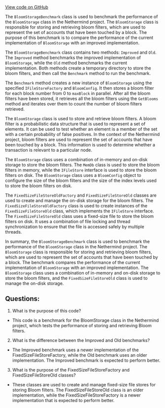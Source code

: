 [View code on GitHub](https://github.com/NethermindEth/nethermind/src/Nethermind/Nethermind.Benchmark/Store/BloomStorageBenchmark.cs)

The `BloomStorageBenchmark` class is used to benchmark the performance of the `BloomStorage` class in the Nethermind project. The `BloomStorage` class is responsible for storing and retrieving bloom filters, which are used to represent the set of accounts that have been touched by a block. The purpose of this benchmark is to compare the performance of the current implementation of `BloomStorage` with an improved implementation.

The `BloomStorageBenchmark` class contains two methods: `Improved` and `Old`. The `Improved` method benchmarks the improved implementation of `BloomStorage`, while the `Old` method benchmarks the current implementation. Both methods create a temporary directory to store the bloom filters, and then call the `Benchmark` method to run the benchmark.

The `Benchmark` method creates a new instance of `BloomStorage` using the specified `IFileStoreFactory` and `BloomConfig`. It then stores a bloom filter for each block number from 0 to `maxBlock` in parallel. After all the bloom filters have been stored, it retrieves all the bloom filters using the `GetBlooms` method and iterates over them to count the number of bloom filters retrieved.

The `BloomStorage` class is used to store and retrieve bloom filters. A bloom filter is a probabilistic data structure that is used to represent a set of elements. It can be used to test whether an element is a member of the set with a certain probability of false positives. In the context of the Nethermind project, bloom filters are used to represent the set of accounts that have been touched by a block. This information is used to determine whether a transaction is relevant to a particular node.

The `BloomStorage` class uses a combination of in-memory and on-disk storage to store the bloom filters. The `MemDb` class is used to store the bloom filters in memory, while the `IFileStore` interface is used to store the bloom filters on disk. The `BloomStorage` class uses a `BloomConfig` object to configure the size of the bloom filters and the size of the index levels used to store the bloom filters on disk.

The `FixedSizeFileStoreOldFactory` and `FixedSizeFileStoreOld` classes are used to create and manage the on-disk storage for the bloom filters. The `FixedSizeFileStoreOldFactory` class is used to create instances of the `FixedSizeFileStoreOld` class, which implements the `IFileStore` interface. The `FixedSizeFileStoreOld` class uses a fixed-size file to store the bloom filters on disk. It uses a combination of file locking and thread synchronization to ensure that the file is accessed safely by multiple threads.

In summary, the `BloomStorageBenchmark` class is used to benchmark the performance of the `BloomStorage` class in the Nethermind project. The `BloomStorage` class is responsible for storing and retrieving bloom filters, which are used to represent the set of accounts that have been touched by a block. The benchmark compares the performance of the current implementation of `BloomStorage` with an improved implementation. The `BloomStorage` class uses a combination of in-memory and on-disk storage to store the bloom filters, and the `FixedSizeFileStoreOld` class is used to manage the on-disk storage.
## Questions: 
 1. What is the purpose of this code?
- This code is a benchmark for the BloomStorage class in the Nethermind project, which tests the performance of storing and retrieving Bloom filters.

2. What is the difference between the Improved and Old benchmarks?
- The Improved benchmark uses a newer implementation of the FixedSizeFileStoreFactory, while the Old benchmark uses an older implementation. The Improved benchmark is expected to perform better.

3. What is the purpose of the FixedSizeFileStoreFactory and FixedSizeFileStoreOld classes?
- These classes are used to create and manage fixed-size file stores for storing Bloom filters. The FixedSizeFileStoreOld class is an older implementation, while the FixedSizeFileStoreFactory is a newer implementation that is expected to perform better.